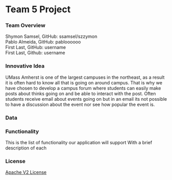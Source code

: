 # Team 5 Project

### Team Overview ###

Shymon Samsel, GitHub: ssamsel/szzymon  
Pablo Almeida, GitHub: pabloooooo  
First Last, GitHub: username  
First Last, Github: username  

### Innovative Idea ###

UMass Amherst is one of the largest campuses in the northeast, 
as a result it is often hard to know all that is going on around campus. 
That is why we have chosen to develop a campus forum where students can 
easily make posts about thinks going on and be able to interact with the post.
Often students receive email about events going on but in an email its not possible
to have a discussion about the event nor see how popular the event is.
### Data ###


### Functionality ###

This is the list of functionality our application will support
With a brief description of each

### License ###

[Apache V2 License](https://opensource.org/license/apache-2-0/)
